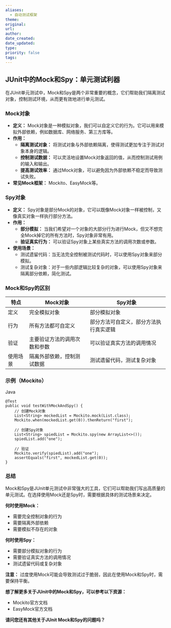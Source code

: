 ```yaml
---
aliases:
  - 自动测试框架
theme: 
original: 
url: 
author: 
date_created: 
date_updated: 
type: 
priority: false
tags:
---
```



## JUnit中的Mock和Spy：单元测试利器

在JUnit单元测试中，Mock和Spy是两个非常重要的概念，它们帮助我们隔离测试对象，控制测试环境，从而更有效地进行单元测试。

### Mock对象

- **定义：** Mock对象是一种模拟对象，我们可以自定义它的行为。它可以用来模拟外部依赖，例如数据库、网络服务、第三方库等。
- **作用：**
    - **隔离测试对象：** 将测试对象与外部依赖隔离，使得测试更加专注于测试对象本身的逻辑。
    - **控制测试数据：** 可以灵活地设置Mock对象返回的值，从而控制测试用例的输入和输出。
    - **提高测试效率：** 通过Mock对象，可以避免因为外部依赖不稳定而导致测试失败。
- **常见Mock框架：** Mockito、EasyMock等。

### Spy对象

- **定义：** Spy对象是部分Mock的对象，它可以既像Mock对象一样被控制，又像真实对象一样执行部分方法。
- **作用：**
    - **部分模拟：** 当我们希望对一个对象的大部分行为进行Mock，但又不想完全Mock掉它的所有方法时，Spy对象非常有用。
    - **验证真实行为：** 可以验证Spy对象上某些真实方法的调用次数或参数。
- **使用场景：**
    - 测试遗留代码：当无法完全控制被测试代码时，可以使用Spy对象来部分模拟。
    - 测试复杂对象：对于一些内部逻辑比较复杂的对象，可以使用Spy对象来隔离部分依赖，简化测试。

### Mock和Spy的区别

|特点|Mock对象|Spy对象|
|---|---|---|
|定义|完全模拟对象|部分模拟对象|
|行为|所有方法都可自定义|部分方法可自定义，部分方法执行真实逻辑|
|验证|主要验证方法的调用次数和参数|可以验证真实方法的调用情况|
|使用场景|隔离外部依赖，控制测试数据|测试遗留代码，测试复杂对象|

### 示例（Mockito）

Java

```
@Test
public void testWithMockAndSpy() {
    // 创建Mock对象
    List<String> mockedList = Mockito.mock(List.class);
    Mockito.when(mockedList.get(0)).thenReturn("first");

    // 创建Spy对象
    List<String> spiedList = Mockito.spy(new ArrayList<>());
    spiedList.add("one");

    // 验证
    Mockito.verify(spiedList).add("one");
    assertEquals("first", mockedList.get(0));
}
```

### 总结

Mock和Spy是JUnit单元测试中非常强大的工具，它们可以帮助我们写出高质量的单元测试。在选择使用Mock还是Spy时，需要根据具体的测试场景来决定。

**何时使用Mock：**

- 需要完全控制对象的行为
- 需要隔离外部依赖
- 需要模拟不存在的对象

**何时使用Spy：**

- 需要部分模拟对象的行为
- 需要验证真实方法的调用情况
- 测试遗留代码或复杂对象

**注意：** 过度使用Mock可能会导致测试过于脆弱，因此在使用Mock和Spy时，需要保持平衡。

**想了解更多关于JUnit中的Mock和Spy，可以参考以下资源：**

- Mockito官方文档
- EasyMock官方文档

**请问您还有其他关于JUnit Mock和Spy的问题吗？**
